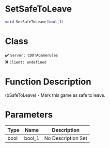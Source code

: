 # SetSafeToLeave
```lua
void SetSafeToLeave(bool_1)
```
# Class
✔️ `Server: CDOTAGamerules`  
❌ `Client: undefined`  

# Function Description
(bSafeToLeave) - Mark this game as safe to leave.
# Parameters
Type|Name|Description
--|--|--
bool|bool_1|No Description Set
